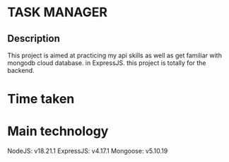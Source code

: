 # TASK MANAGER

## Description

This project is aimed at practicing my api skills as well as get familiar with mongodb cloud database. in ExpressJS. this project is totally for the backend.

# Time taken

# Main technology

NodeJS: v18.21.1
ExpressJS: v4.17.1
Mongoose: v5.10.19
